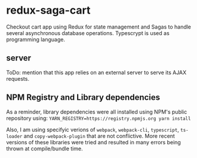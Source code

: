# redux-saga-cart
Checkout cart app using Redux for state management and Sagas to handle several asynchronous database operations. Typescrypt is used as programming language.

## server
ToDo: mention that this app relies on an external server to serve its AJAX requests.

## NPM Registry and Library dependencies
As a reminder, library dependencies were all installed using NPM's public repository using:
`YARN_REGISTRY=https://registry.npmjs.org yarn install`

Also, I am using specifyic verions of `webpack`, `webpack-cli`, `typescript`, `ts-loader` and `copy-webpack-plugin` that are not conflictive. More recent versions of these libraries were tried and resulted in many errors being thrown at compile/bundle time.